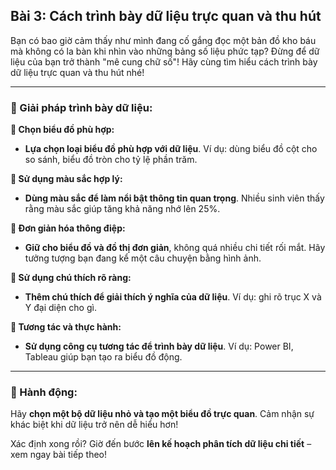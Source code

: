 ## Bài 3: Cách trình bày dữ liệu trực quan và thu hút

Bạn có bao giờ cảm thấy như mình đang cố gắng đọc một bản đồ kho báu mà không có la bàn khi nhìn vào những bảng số liệu phức tạp? Đừng để dữ liệu của bạn trở thành "mê cung chữ số"! Hãy cùng tìm hiểu cách trình bày dữ liệu trực quan và thu hút nhé!

---

### 📌 Giải pháp trình bày dữ liệu:

**🔹 Chọn biểu đồ phù hợp:**
- **Lựa chọn loại biểu đồ phù hợp với dữ liệu**. Ví dụ: dùng biểu đồ cột cho so sánh, biểu đồ tròn cho tỷ lệ phần trăm.

**🔹 Sử dụng màu sắc hợp lý:**
- **Dùng màu sắc để làm nổi bật thông tin quan trọng**. Nhiều sinh viên thấy rằng màu sắc giúp tăng khả năng nhớ lên 25%.

**🔹 Đơn giản hóa thông điệp:**
- **Giữ cho biểu đồ và đồ thị đơn giản**, không quá nhiều chi tiết rối mắt. Hãy tưởng tượng bạn đang kể một câu chuyện bằng hình ảnh.

**🔹 Sử dụng chú thích rõ ràng:**
- **Thêm chú thích để giải thích ý nghĩa của dữ liệu**. Ví dụ: ghi rõ trục X và Y đại diện cho gì.

**🔹 Tương tác và thực hành:**
- **Sử dụng công cụ tương tác để trình bày dữ liệu**. Ví dụ: Power BI, Tableau giúp bạn tạo ra biểu đồ động.

---

### 🚀 Hành động:

Hãy **chọn một bộ dữ liệu nhỏ và tạo một biểu đồ trực quan**. Cảm nhận sự khác biệt khi dữ liệu trở nên dễ hiểu hơn!

Xác định xong rồi? Giờ đến bước **lên kế hoạch phân tích dữ liệu chi tiết** – xem ngay bài tiếp theo!